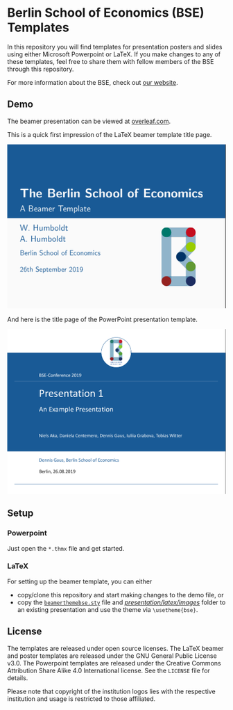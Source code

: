 Berlin School of Economics (BSE) Templates
==========================================

In this repository you will find templates for presentation posters and slides using either Microsoft Powerpoint or LaTeX. If you make changes to any of these templates, feel free to share them with fellow members of the BSE through this repository.

For more information about the BSE, check out [our website](https://berlin-econ.de).

## Demo

The beamer presentation can be viewed at [overleaf.com](https://www.overleaf.com/read/jkvxrmxhvmbn).

This is a quick first impression of the LaTeX beamer template title page.

![](presentation/images/BSE_Latex_Title.png)

And here is the title page of the PowerPoint presentation template.

![](presentation/images/BSE_PP_Title.png)

## Setup

### Powerpoint

Just open the `*.thmx` file and get started.

### LaTeX

For setting up the beamer template, you can either 

* copy/clone this repository and start making changes to the demo file, or
* copy the [`beamerthemebse.sty`](presentation/latex/beamerthemebse.sty) file and [*presentation/latex/images*](presentation/latex/images/) folder to an existing presentation and use the theme via `\usetheme{bse}`.

## License

The templates are released under open source licenses. The LaTeX beamer and poster templates are released under the GNU General Public License v3.0. The Powerpoint templates are released under the Creative Commons Attribution Share Alike 4.0 International license. See the `LICENSE` file for details.

Please note that copyright of the institution logos lies with the respective institution and usage is restricted to those affiliated.

